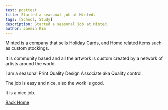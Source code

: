 ```yaml
---
test: posttest
title: Started a seasonal job at Minted.
tags: [School, Study]
description: Started a seasonal job at Minted.
author: Jaemin Kim
--- 
```


Minted is a company that sells Holiday Cards, and Home related items such as custom stockings.

It is community based and all the artwork is custom created by a network of artists around the world.

I am a seasonal Print Quality Design Associate aka Quality control.

The job is easy and nice, also the work is good.

It is a nice job.

[Back Home](https://jaemnkm.github.io/jekyll-now/)